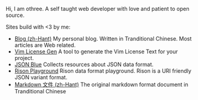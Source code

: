 Hi, I am othree. A self taught web developer with love and patient to open source.

Sites build with <3 by me:

- [Blog (zh-Hant)](https://blog.othree.net/) My personal blog. Written in Tranditional Chinese. Most articles are Web related.
- [Vim License Gen](https://vim-license.dev/) A tool to generate the Vim License Text for your project.
- [JSON Blue](https://json.blue/) Collects resources about JSON data format.
- [Rison Playground](https://rison.io/) Rison data format playground. Rison is a URI friendly JSON variant format.
- [Markdown 文件 (zh-Hant)](https://markdown.tw/) The original markdown format document in Tranditional Chinese
